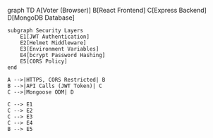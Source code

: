 graph TD
    A[Voter (Browser)]
    B[React Frontend]
    C[Express Backend]
    D[MongoDB Database]

    subgraph Security Layers
        E1[JWT Authentication]
        E2[Helmet Middleware]
        E3[Environment Variables]
        E4[bcrypt Password Hashing]
        E5[CORS Policy]
    end

    A -->|HTTPS, CORS Restricted| B
    B -->|API Calls (JWT Token)| C
    C -->|Mongoose ODM| D

    C --> E1
    C --> E2
    C --> E3
    C --> E4
    B --> E5
